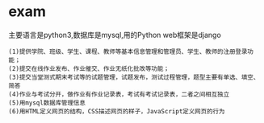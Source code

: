 # exam

主要语言是python3,数据库是mysql,用的Python web框架是django 
```
(1)提供学院、班级、学生、课程、教师等基本信息管理和管理员、学生、教师的注册登录功能；
(2)提交在线作业发布、作业催交、作业无纸化批改等功能； 
(3)提交当堂测式期末考试等的试题管理，试题发布，测试过程管理，题型主要有单选、填空、简答
(4)作业与考试分开，做作业有作业记录表，考试有考试记录表，二者之间相互独立
(5)用mysql数据库管理信息
(6)用HTML定义网页的结构，CSS描述网页的样子，JavaScript定义网页的行为
```
